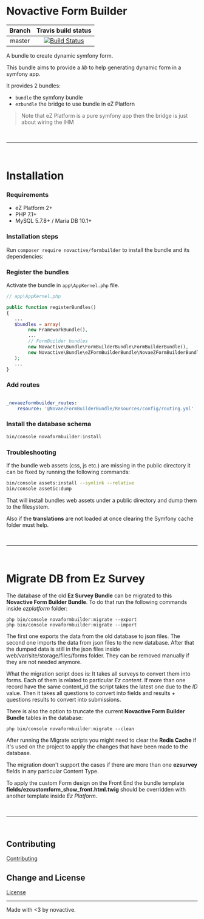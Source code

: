 # Novactive Form Builder

| Branch   | Travis build status |
|:--------:|:-------------------:|
| master   | [![Build Status](https://travis-ci.org/Novactive/NovaFormBuilderBundle.svg?branch=master)](https://travis-ci.org/Novactive/NovaFormBuilderBundle)


A bundle to create dynamic symfony form.

This bundle aims to provide a _lib_ to help generating dynamic form in a symfony app.

It provides 2 bundles:

- `bundle` the symfony bundle
- `ezbundle` the bridge to use bundle in eZ Platforn

> Note that eZ Platform is a pure symfony app then the bridge is just about wiring the IHM

<br>
<hr/>
<br>

# Installation

### Requirements

* eZ Platform 2+
* PHP 7.1+
* MySQL 5.7.8+ / Maria DB 10.1+

### Installation steps

Run `composer require novactive/formbuilder` to install the bundle and its dependencies:

### Register the bundles

Activate the bundle in `app\AppKernel.php` file.

```php
// app\AppKernel.php

public function registerBundles()
{
   ...
   $bundles = array(
        new FrameworkBundle(),
        ...
        // FormBuilder bundles
        new Novactive\Bundle\FormBuilderBundle\FormBuilderBundle(),
        new Novactive\Bundle\eZFormBuilderBundle\NovaeZFormBuilderBundle()
   );
   ...
}
```

### Add routes

```yaml

_novaezformbuilder_routes:
    resource: '@NovaeZFormBuilderBundle/Resources/config/routing.yml'
```

### Install the database schema

```bash
bin/console novaformbuilder:install
```

### Troubleshooting

If the bundle web assets (css, js etc.) are missing in the public directory it can be fixed by running the following commands:
```bash
bin/console assets:install --symlink --relative
bin/console assetic:dump
```
That will install bundles web assets under a public directory and dump them to the filesystem.

Also if the **translations** are not loaded at once clearing the Symfony cache folder must help. 

<br>
<hr/>
<br>

# Migrate DB from Ez Survey

The database of the old **Ez Survey Bundle** can be migrated to this **Novactive Form Builder Bundle**.
To do that run the following commands inside _ezplatform_ folder:

    php bin/console novaformbuilder:migrate --export
    php bin/console novaformbuilder:migrate --import

The first one exports the data from the old database to json files.
The second one imports the data from json files to the new database.
After that the dumped data is still in the json files inside web/var/site/storage/files/forms folder. 
They can be removed manually if they are not needed anymore.

What the migration script does is:
It takes all surveys to convert them into forms. Each of them is related to particular _Ez content_. 
If more than one record have the same content_id the script takes the latest one due to the _ID_ value.
Then it takes all questions to convert into fields and results + questions results to convert into submissions.
 

There is also the option to truncate the current **Novactive Form Builder Bundle** 
tables in the database:

    php bin/console novaformbuilder:migrate --clean


After running the Migrate scripts you might need to clear the **Redis Cache** 
if it's used on the project to apply the changes that have been made to the database.

The migration doen't support the cases if there are more than one **ezsurvey** fields
 in any particular Content Type.
 
To apply the custom Form design on the Front End the bundle template 
**fields/ezcustomform_show_front.html.twig** should be overridden 
with another template inside _Ez Platform_.
 
<br>
<hr/>
<br>

Contributing
----------------

[Contributing](CONTRIBUTING.md)


Change and License
------------------

[License](LICENSE)


----
Made with <3 by novactive.
